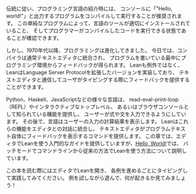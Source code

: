 伝統に従い、プログラミング言語の紹介時には、
コンソールに「"Hello, world!"」と出力するプログラムをコンパイルして実行することが推奨されます。
この単純なプログラムによって、言語のツールが適切にインストールされていること、
そしてプログラマーがコンパイルしたコードを実行できる状態であることが確認できます。

しかし、1970年代以降、プログラミングは進化してきました。
今日では、コンパイラは通常テキストエディタに統合され、
プログラムを書いている最中にプログラミング環境からフィードバックが得られます。
Leanも例外ではなく、LeanはLanguage Server Protocolを拡張したバージョンを実装しており、
テキストエディタと通信してユーザがタイピングする際にフィードバックを提供することができます。

Python、Haskell、JavaScriptなどの様々な言語は、
read-eval-print-loop（REPL）やインタラクティブなトップレベル、
あるいはブラウザコンソールとして知られている機能を提供し、
ユーザーが式や文を入力できるようにしています。
その後で、言語はユーザーの入力の計算結果を表示します。
Leanはこれらの機能をエディタとの対話に統合し、
テキストエディタがプログラムテキスト自体にフィードバックを表示するコマンドを提供します。
この章では、エディタでLeanを使う入門的なガイドを提供していますが、[Hello, World!]()では、
バッチモードでコマンドラインから従来の方法でLeanを使う方法について説明しています。

この本を読む際にはエディタでLeanを開き、
各例を進めるごとにタイピングして実践してみてください。
例を試しながら遊んで、何が起きるか見てみましょう！